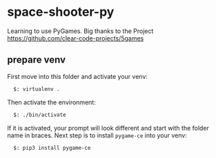 # space-shooter-py
Learning to use PyGames. Big thanks to the Project https://github.com/clear-code-projects/5games

## prepare venv

First move into this folder and activate your venv:
```Bash
  $: virtualenv .
```
Then activate the environment:
```Bash
  $: ./bin/activate
```
If it is activated, your prompt will look different and start with the folder name in braces.
Next step is to install `pygame-ce` into your venv:
```Bash
  $: pip3 install pygame-ce
```
